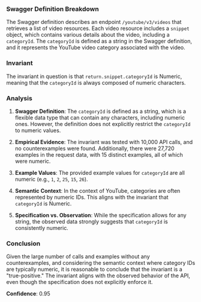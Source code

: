 ### Swagger Definition Breakdown
The Swagger definition describes an endpoint `/youtube/v3/videos` that retrieves a list of video resources. Each video resource includes a `snippet` object, which contains various details about the video, including a `categoryId`. The `categoryId` is defined as a string in the Swagger definition, and it represents the YouTube video category associated with the video.

### Invariant
The invariant in question is that `return.snippet.categoryId` is Numeric, meaning that the `categoryId` is always composed of numeric characters.

### Analysis
1. **Swagger Definition**: The `categoryId` is defined as a string, which is a flexible data type that can contain any characters, including numeric ones. However, the definition does not explicitly restrict the `categoryId` to numeric values.

2. **Empirical Evidence**: The invariant was tested with 10,000 API calls, and no counterexamples were found. Additionally, there were 27,720 examples in the request data, with 15 distinct examples, all of which were numeric.

3. **Example Values**: The provided example values for `categoryId` are all numeric (e.g., `1`, `2`, `25`, `15`, `26`).

4. **Semantic Context**: In the context of YouTube, categories are often represented by numeric IDs. This aligns with the invariant that `categoryId` is Numeric.

5. **Specification vs. Observation**: While the specification allows for any string, the observed data strongly suggests that `categoryId` is consistently numeric.

### Conclusion
Given the large number of calls and examples without any counterexamples, and considering the semantic context where category IDs are typically numeric, it is reasonable to conclude that the invariant is a "true-positive." The invariant aligns with the observed behavior of the API, even though the specification does not explicitly enforce it.

**Confidence**: 0.95

